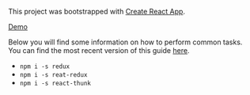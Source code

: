 This project was bootstrapped with [Create React App](https://github.com/facebookincubator/create-react-app).

[Demo](https://jzena.github.io/react-posts-platzi/)

Below you will find some information on how to perform common tasks.<br>
You can find the most recent version of this guide [here](https://github.com/facebookincubator/create-react-app/blob/master/packages/react-scripts/template/README.md).

- `npm i -s redux`
- `npm i -s reat-redux`
- `npm i -s react-thunk`
